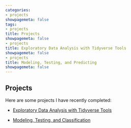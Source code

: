 ```yaml
---
categories:
- projects
showpagemeta: false
tags:
- projects
title: Projects
showpagemeta: false
- projects
title: Exploratory Data Analysis with Tidyverse Tools
showpagemeta: false
- projects
title: Modeling, Testing, and Predicting
showpagemeta: false
---
```

## Projects 

Here are some projects I have recently completed:

- [Exploratory Data Analysis with Tidyverse Tools](/project1/)

- [Modeling, Testing, and Classification](/project2/)
